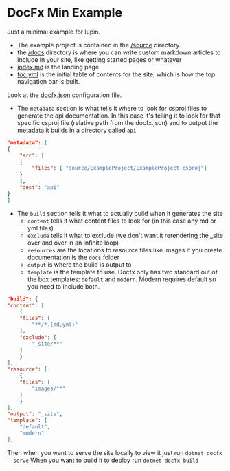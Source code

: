 # DocFx Min Example
Just a minimal example for lupin.

- The example project is contained in the [/source](/source/) directory.
- the [/docs](/docs) directory is where you can write custom markdown articles to include in your site, like getting started pages or whatever
- [index.md](index.md) is the landing page
- [toc.yml](toc.yml) is the initial table of contents for the site, which is how the top navigation bar is built.

Look at the [docfx.json](./docfx.json) configuration file. 

- The `metadata` section is what tells it where to look for csproj files to generate the api documentation.  In this case it's telling it to look for that specific csproj file (relative path from the docfx.json) and to output the metadata it builds in a directory called `api`
```json
"metadata": [
{
    "src": [
    {
        "files": [ "source/ExampleProject/ExampleProject.csproj"]
    }
    ],
    "dest": "api"
}
]
```
- The `build` section tells it what to actually build when it generates the site
  - `content` tells it what content files to look for (in this case any md or yml files)
  - `exclude` tells it what to exclude (we don't want it rerendering the _site over and over in an infinite loop)
  - `resources` are the locations to resource files like images if you create documentation is the `docs` folder
  - `output` is where the build is output to
  - `template` is the template to use. Docfx only has two standard out of the box templates: `default` and `modern`.  Modern requires default so you need to include both.
```json
"build": {
"content": [
    {
    "files": [
        "**/*.{md,yml}"
    ],
    "exclude": [
        "_site/**"
    ]
    }
],
"resource": [
    {
    "files": [
        "images/**"
    ]
    }
],
"output": "_site",
"template": [
    "default",
    "modern"
],
```

Then when you want to serve the site locally to view it just run `dotnet docfx --serve`
When you want to build it to deploy run `dotnet docfx build`